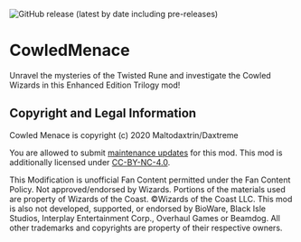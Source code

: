 ![GitHub release (latest by date including pre-releases)](https://img.shields.io/github/v/release/gibberlings3/CowledMenace?include_prereleases)

# CowledMenace
Unravel the mysteries of the Twisted Rune and investigate the Cowled Wizards in this Enhanced Edition Trilogy mod!

## Copyright and Legal Information

Cowled Menace is copyright (c) 2020 Maltodaxtrin/Daxtreme

You are allowed to submit [maintenance updates](MAINTENANCE-NOTICE.md) for this mod. This mod is additionally licensed under [CC-BY-NC-4.0](https://creativecommons.org/licenses/by-nc/4.0/).

This Modification is unofficial Fan Content permitted under the Fan Content Policy. Not approved/endorsed by Wizards. Portions of the materials used are property of Wizards of the Coast. ©Wizards of the Coast LLC. This mod is also not developed, supported, or endorsed by BioWare, Black Isle Studios, Interplay Entertainment Corp., Overhaul Games or Beamdog. All other trademarks and copyrights are property of their respective owners.
